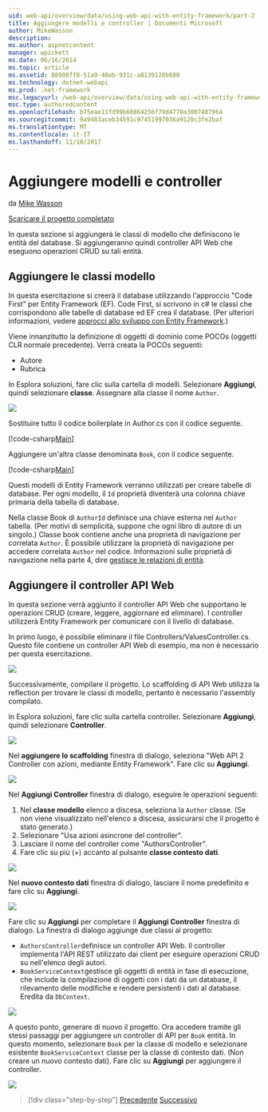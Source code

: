 ```yaml
---
uid: web-api/overview/data/using-web-api-with-entity-framework/part-2
title: Aggiungere modelli e controller | Documenti Microsoft
author: MikeWasson
description: 
ms.author: aspnetcontent
manager: wpickett
ms.date: 06/16/2014
ms.topic: article
ms.assetid: 88908ff8-51a9-40eb-931c-a8139128b680
ms.technology: dotnet-webapi
ms.prod: .net-framework
msc.legacyurl: /web-api/overview/data/using-web-api-with-entity-framework/part-2
msc.type: authoredcontent
ms.openlocfilehash: b75eae11fd99b60864256f79d4770a3007487964
ms.sourcegitcommit: 9a9483aceb34591c97451997036a9120c3fe2baf
ms.translationtype: MT
ms.contentlocale: it-IT
ms.lasthandoff: 11/10/2017
---
```

<a name="add-models-and-controllers"></a>Aggiungere modelli e controller
====================
da [Mike Wasson](https://github.com/MikeWasson)

[Scaricare il progetto completato](https://github.com/MikeWasson/BookService)

In questa sezione si aggiungerà le classi di modello che definiscono le entità del database. Si aggiungeranno quindi controller API Web che eseguono operazioni CRUD su tali entità.

## <a name="add-model-classes"></a>Aggiungere le classi modello

In questa esercitazione si creerà il database utilizzando l'approccio "Code First" per Entity Framework (EF). Code First, si scrivono in c# le classi che corrispondono alle tabelle di database ed EF crea il database. (Per ulteriori informazioni, vedere [approcci allo sviluppo con Entity Framework](https://msdn.microsoft.com/en-us/library/ms178359%28v=vs.110%29.aspx#dbfmfcf).)

Viene innanzitutto la definizione di oggetti di dominio come POCOs (oggetti CLR normale precedente). Verrà creata la POCOs seguenti:

- Autore
- Rubrica

In Esplora soluzioni, fare clic sulla cartella di modelli. Selezionare **Aggiungi**, quindi selezionare **classe**. Assegnare alla classe il nome `Author`.

![](part-2/_static/image1.png)

Sostituire tutto il codice boilerplate in Author.cs con il codice seguente.

[!code-csharp[Main](part-2/samples/sample1.cs)]

Aggiungere un'altra classe denominata `Book`, con il codice seguente.

[!code-csharp[Main](part-2/samples/sample2.cs)]

Questi modelli di Entity Framework verranno utilizzati per creare tabelle di database. Per ogni modello, il `Id` proprietà diventerà una colonna chiave primaria della tabella di database.

Nella classe Book di `AuthorId` definisce una chiave esterna nel `Author` tabella. (Per motivi di semplicità, suppone che ogni libro di autore di un singolo.) Classe book contiene anche una proprietà di navigazione per correlata `Author`. È possibile utilizzare la proprietà di navigazione per accedere correlata `Author` nel codice. Informazioni sulle proprietà di navigazione nella parte 4, dire [gestisce le relazioni di entità](part-4.md).

## <a name="add-web-api-controllers"></a>Aggiungere il controller API Web

In questa sezione verrà aggiunto il controller API Web che supportano le operazioni CRUD (creare, leggere, aggiornare ed eliminare). I controller utilizzerà Entity Framework per comunicare con il livello di database.

In primo luogo, è possibile eliminare il file Controllers/ValuesController.cs. Questo file contiene un controller API Web di esempio, ma non è necessario per questa esercitazione.

![](part-2/_static/image2.png)

Successivamente, compilare il progetto. Lo scaffolding di API Web utilizza la reflection per trovare le classi di modello, pertanto è necessario l'assembly compilato.

In Esplora soluzioni, fare clic sulla cartella controller. Selezionare **Aggiungi**, quindi selezionare **Controller**.

![](part-2/_static/image3.png)

Nel **aggiungere lo scaffolding** finestra di dialogo, seleziona "Web API 2 Controller con azioni, mediante Entity Framework". Fare clic su **Aggiungi**.

![](part-2/_static/image4.png)

Nel **Aggiungi Controller** finestra di dialogo, eseguire le operazioni seguenti:

1. Nel **classe modello** elenco a discesa, seleziona la `Author` classe. (Se non viene visualizzato nell'elenco a discesa, assicurarsi che il progetto è stato generato.)
2. Selezionare "Usa azioni asincrone del controller".
3. Lasciare il nome del controller come &quot;AuthorsController&quot;.
4. Fare clic su più (+) accanto al pulsante **classe contesto dati**.

![](part-2/_static/image5.png)

Nel **nuovo contesto dati** finestra di dialogo, lasciare il nome predefinito e fare clic su **Aggiungi**.

![](part-2/_static/image6.png)

Fare clic su **Aggiungi** per completare il **Aggiungi Controller** finestra di dialogo. La finestra di dialogo aggiunge due classi al progetto:

- `AuthorsController`definisce un controller API Web. Il controller implementa l'API REST utilizzato dai client per eseguire operazioni CRUD su nell'elenco degli autori.
- `BookServiceContext`gestisce gli oggetti di entità in fase di esecuzione, che include la compilazione di oggetti con i dati da un database, il rilevamento delle modifiche e rendere persistenti i dati al database. Eredita da `DbContext`.

![](part-2/_static/image7.png)

A questo punto, generare di nuovo il progetto. Ora accedere tramite gli stessi passaggi per aggiungere un controller di API per `Book` entità. In questo momento, selezionare `Book` per la classe di modello e selezionare esistente `BookServiceContext` classe per la classe di contesto dati. (Non creare un nuovo contesto dati). Fare clic su **Aggiungi** per aggiungere il controller.

![](part-2/_static/image8.png)

>[!div class="step-by-step"]
[Precedente](part-1.md)
[Successivo](part-3.md)
